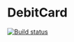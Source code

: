 # DebitCard
[![Build status](https://ci.appveyor.com/api/projects/status/oti1e5196g9b79ij?svg=true)](https://ci.appveyor.com/project/JLissa/ordercard)
